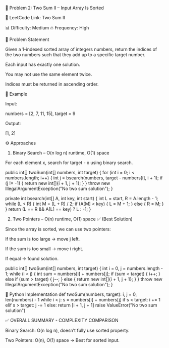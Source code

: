 📌 Problem 2: Two Sum II – Input Array Is Sorted

🔗 LeetCode Link: Two Sum II

📊 Difficulty: Medium
🔥 Frequency: High

📝 Problem Statement

Given a 1-indexed sorted array of integers numbers, return the indices of the two numbers such that they add up to a specific target number.

Each input has exactly one solution.

You may not use the same element twice.

Indices must be returned in ascending order.

📖 Example

Input:

numbers = [2, 7, 11, 15], target = 9


Output:

[1, 2]

⚙️ Approaches
1. Binary Search – O(n log n) runtime, O(1) space

For each element x, search for target - x using binary search.

public int[] twoSum(int[] numbers, int target) {
    for (int i = 0; i < numbers.length; i++) {
        int j = bsearch(numbers, target - numbers[i], i + 1);
        if (j != -1) {
            return new int[]{i + 1, j + 1};
        }
    }
    throw new IllegalArgumentException("No two sum solution");
}

private int bsearch(int[] A, int key, int start) {
    int L = start, R = A.length - 1;
    while (L < R) {
        int M = (L + R) / 2;
        if (A[M] < key) {
            L = M + 1;
        } else {
            R = M;
        }
    }
    return (L == R && A[L] == key) ? L : -1;
}

2. Two Pointers – O(n) runtime, O(1) space ✅ (Best Solution)

Since the array is sorted, we can use two pointers:

If the sum is too large → move j left.

If the sum is too small → move i right.

If equal → found solution.

public int[] twoSum(int[] numbers, int target) {
    int i = 0, j = numbers.length - 1;
    while (i < j) {
        int sum = numbers[i] + numbers[j];
        if (sum < target) {
            i++;
        } else if (sum > target) {
            j--;
        } else {
            return new int[]{i + 1, j + 1};
        }
    }
    throw new IllegalArgumentException("No two sum solution");
}

🚀 Python Implementation
def twoSum(numbers, target):
    i, j = 0, len(numbers) - 1
    while i < j:
        s = numbers[i] + numbers[j]
        if s < target:
            i += 1
        elif s > target:
            j -= 1
        else:
            return [i + 1, j + 1]
    raise ValueError("No two sum solution")

✅ OVERALL SUMMARY - COMPLEXITY COMPARISON

Binary Search: O(n log n), doesn’t fully use sorted property.

Two Pointers: O(n), O(1) space → Best for sorted input.
